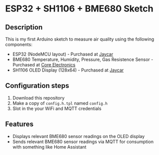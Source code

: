# ESP32 + SH1106 + BME680 Sketch

## Description
This is my first Arduino sketch to measure air quality using the following components:
* ESP32 (NodeMCU layout) - Purchased at [Jaycar](https://www.jaycar.com.au/esp32-main-board-with-wifi-and-bluetooth-communication/p/XC3800)
* BME680 Temperature, Humidity, Pressure, Gas Resistence Sensor - Purchased at [Core Electronics](https://core-electronics.com.au/bme680-environmental-sensor-module.html)
* SH1106 OLED Display (128x64) - Purchased at [Jaycar](https://www.jaycar.com.au/duinotech-1-3-inch-monochrome-oled-display/p/XC3728?pos=4&queryId=de47190af0f85b75a6f830d85c173531&sort=relevance)

## Configuration steps
1. Download this repository
2. Make a copy of `config.h.tpl` named `config.h`
3. Slot in the your WiFi and MQTT credentials

## Features
* Displays relevant BME680 sensor readings on the OLED display
* Sends relevant BME680 sensor readings via MQTT for consumption with something like Home Assistant
